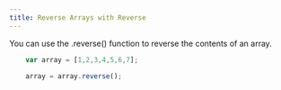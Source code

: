 ```yaml
---
title: Reverse Arrays with Reverse
---
```

You can use the .reverse() function to reverse the contents of an array.

```js
    var array = [1,2,3,4,5,6,7];

    array = array.reverse();
```

